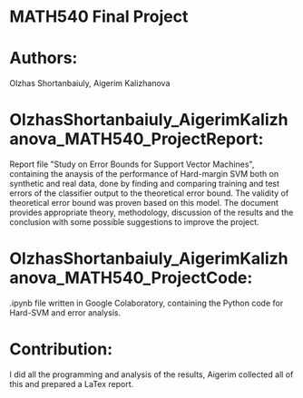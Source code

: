 # MATH540 Final Project

# Authors: 
Olzhas Shortanbaiuly, Aigerim Kalizhanova

# OlzhasShortanbaiuly_AigerimKalizhanova_MATH540_ProjectReport:
Report file "Study on Error Bounds for Support Vector Machines", containing the anaysis of the performance of Hard-margin SVM both on synthetic and real data, done by finding and comparing training and test errors of the classifier output to the theoretical error bound. The validity of theoretical error bound was proven based on this model. The document provides appropriate theory, methodology, discussion of the results and the conclusion with some possible suggestions to improve the project.

# OlzhasShortanbaiuly_AigerimKalizhanova_MATH540_ProjectCode: 
.ipynb file written in Google Colaboratory, containing the Python code for Hard-SVM and error analysis.

# Contribution: 
I did all the programming and analysis of the results, Aigerim collected all of this and prepared a LaTex report.
